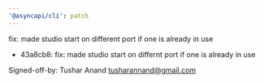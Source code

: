 ```yaml
---
'@asyncapi/cli': patch
---
```


fix: made studio start on different port if one is already in use

- 43a8cb8: fix: made studio start on differnt port if one is already in use

Signed-off-by: Tushar Anand <tusharannand@gmail.com>


